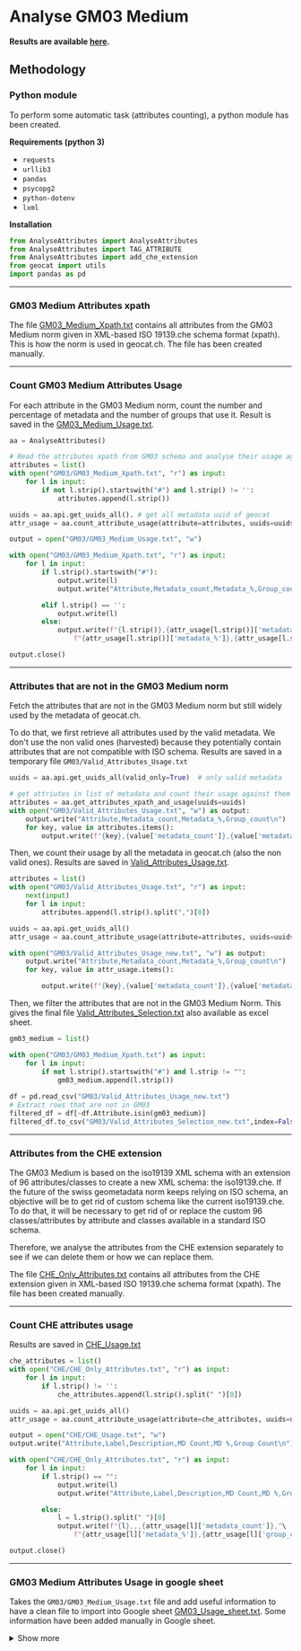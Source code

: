 # Analyse GM03 Medium
**Results are available [here](https://docs.google.com/spreadsheets/d/1yfZ_zwq72Q7rIIWJ-HAi1FeMJtv5BqrLHHi9g-z3BmA).**
## Methodology
### Python module
To perform some automatic task (attributes counting), a python module has been created.

**Requirements (python 3)**

* `requests`
* `urllib3`
* `pandas`
* `psycopg2`
* `python-dotenv`
* `lxml`

**Installation**
```python
from AnalyseAttributes import AnalyseAttributes
from AnalyseAttributes import TAG_ATTRIBUTE
from AnalyseAttributes import add_che_extension
from geocat import utils
import pandas as pd
```
---
### GM03 Medium Attributes xpath
The file [GM03_Medium_Xpath.txt](./GM03/GM03_Medium_Xpath.txt) contains all attributes from the GM03 Medium norm given in 
XML-based ISO 19139.che schema format (xpath). This is how the norm is used in geocat.ch. The file has been created manually.

---
### Count GM03 Medium Attributes Usage
For each attribute in the GM03 Medium norm, count the number and percentage of metadata and the number of groups that use it.
Result is saved in the [GM03_Medium_Usage.txt](./GM03/GM03_Medium_Usage.txt).

```python
aa = AnalyseAttributes()

# Read the attributes xpath from GM03 schema and analyse their usage against all metadata
attributes = list()
with open("GM03/GM03_Medium_Xpath.txt", "r") as input:
    for l in input:
        if not l.strip().startswith("#") and l.strip() != '':
            attributes.append(l.strip())

uuids = aa.api.get_uuids_all(). # get all metadata uuid of geocat
attr_usage = aa.count_attribute_usage(attribute=attributes, uuids=uuids). # count attributes

output = open("GM03/GM03_Medium_Usage.txt", "w")

with open("GM03/GM03_Medium_Xpath.txt", "r") as input:
    for l in input:
        if l.strip().startswith("#"):
            output.write(l)
            output.write("Attribute,Metadata_count,Metadata_%,Group_count\n")

        elif l.strip() == '':
            output.write(l)
        else:
            output.write(f"{l.strip()},{attr_usage[l.strip()]['metadata_count']},"\
                f"{attr_usage[l.strip()]['metadata_%']},{attr_usage[l.strip()]['group_count']}\n")

output.close()
```

---
### Attributes that are not in the GM03 Medium norm
Fetch the attributes that are not in the GM03 Medium norm but still widely used by the metadata of geocat.ch. 

To do that, we first retrieve all attributes used by the valid metadata. We don't use the non valid ones (harvested) because 
they potentially contain attributes that are not compatible with ISO schema.
Results are saved in a temporary file `GM03/Valid_Attributes_Usage.txt`

```python
uuids = aa.api.get_uuids_all(valid_only=True)  # only valid metadata

# get attriutes in list of metadata and count their usage against them
attributes = aa.get_attributes_xpath_and_usage(uuids=uuids) 
with open("GM03/Valid_Attributes_Usage.txt", "w") as output:
    output.write("Attribute,Metadata_count,Metadata_%,Group_count\n")
    for key, value in attributes.items():
        output.write(f"{key},{value['metadata_count']},{value['metadata_%']},{value['group_count']}\n")
```

Then, we count their usage by all the metadata in geocat.ch (also the non valid ones).
Results are saved in [Valid_Attributes_Usage.txt](./GM03/Valid_Attributes_Usage.txt).

```python
attributes = list()
with open("GM03/Valid_Attributes_Usage.txt", "r") as input:
    next(input)
    for l in input:
        attributes.append(l.strip().split(",")[0])

uuids = aa.api.get_uuids_all()
attr_usage = aa.count_attribute_usage(attribute=attributes, uuids=uuids)

with open("GM03/Valid_Attributes_Usage_new.txt", "w") as output:
    output.write("Attribute,Metadata_count,Metadata_%,Group_count\n")
    for key, value in attr_usage.items():

        output.write(f"{key},{value['metadata_count']},{value['metadata_%']},{value['group_count']}\n")
```

Then, we filter the attributes that are not in the GM03 Medium Norm. 
This gives the final file [Valid_Attributes_Selection.txt](./GM03/Valid_Attributes_Selection.txt) also available as excel sheet.

```python
gm03_medium = list()

with open("GM03/GM03_Medium_Xpath.txt") as input:
    for l in input:
        if not l.strip().startswith("#") and l.strip != "":
            gm03_medium.append(l.strip())
  
df = pd.read_csv("GM03/Valid_Attributes_Usage_new.txt")
# Extract rows that are not in GM03
filtered_df = df[~df.Attribute.isin(gm03_medium)]
filtered_df.to_csv("GM03/Valid_Attributes_Selection_new.txt",index=False)
```

---
### Attributes from the CHE extension
The GM03 Medium is based on the iso19139 XML schema with an extension of 96 attributes/classes to create a new XML schema: the iso19139.che. If the future of the swiss geometadata norm keeps relying on ISO schema, an objective will be to get rid of custom schema like the current iso19139.che. To do that, it will be necessary to get rid of or replace the custom 96 classes/attributes by attribute and classes available in a standard ISO schema.

Therefore, we analyse the attributes from the CHE extension separately to see if we can delete them or how we can replace them.

The file [CHE_Only_Attributes.txt](./CHE/CHE_Only_Attributes.txt) contains all attributes from the CHE extension given in 
XML-based ISO 19139.che schema format (xpath). The file has been created manually.

---
### Count CHE attributes usage
Results are saved in [CHE_Usage.txt](./CHE/CHE_Usage.txt)

```python
che_attributes = list()
with open("CHE/CHE_Only_Attributes.txt", "r") as input:
    for l in input:
        if l.strip() != '':
            che_attributes.append(l.strip().split(" ")[0])

uuids = aa.api.get_uuids_all()
attr_usage = aa.count_attribute_usage(attribute=che_attributes, uuids=uuids)

output = open("CHE/CHE_Usage.txt", "w")
output.write("Attribute,Label,Description,MD Count,MD %,Group Count\n")

with open("CHE/CHE_Only_Attributes.txt", "r") as input:
    for l in input:
        if l.strip() == "":
            output.write(l)
            output.write("Attribute,Label,Description,MD Count,MD %,Group Count\n")

        else:
            l = l.strip().split(" ")[0]
            output.write(f"{l},,,{attr_usage[l]['metadata_count']},"\
                f"{attr_usage[l]['metadata_%']},{attr_usage[l]['group_count']}\n")

output.close()
```

---
### GM03 Medium Attributes Usage in google sheet
Takes the `GM03/GM03_Medium_Usage.txt` file and add useful information to have a clean file to import into Google sheet 
[GM03_Usage_sheet.txt](./GM03_Usage_sheet.txt). Some information have been added manually in Google sheet.

<details>
    <summary>Show more</summary>
    
```python
output = open("GM03_Usage_sheet.txt", "w")

che_only = list()
with open("CHE/CHE_Only_Attributes.txt", "r") as input:
    for l in input:
        if l.strip() != "":
            che_only.append(l.strip().split(" ")[0])

all_attributes = list()
with open("All_Used_Attributes/Attributes_Xpaths_NonHarvested_Count.txt") as input:
    next(input)
    for l in input:
        all_attributes.append(l.split(",")[0].split("/"))


with open("GM03/GM03_Medium_Usage.txt", "r") as input:
    for l in input:
        if l.strip().startswith("#"):
            output.write(f"# {l.replace('#','').replace('-','')}")
            output.write("Attribute,Label,Description,MD Count,MD %,Group Count,Type,CHE,Core,BGDI,GDB,ODS,Inspire\n")

        elif l.strip().startswith("Attribute"):
            continue

        elif l.strip() == "":
            output.write(l)

        else:
            che = ""
            attr_type = ""
            for i in che_only:
                if i in l.strip():
                    che = "yes"

            last_tag = l.strip().split(",")[0].split("/")[-1]
            if utils.xpath_ns_code2url(last_tag) in TAG_ATTRIBUTE or "Code" in last_tag:
                attribute = "/".join(l.strip().split(",")[0].split("/")[:-1])
                attr_type = last_tag
            else:
                attribute = l.strip().split(",")[0]
                classes = list()
                for i in all_attributes:
                    for j in range(len(i)):
                        if last_tag == i[j]:
                            if j == len(i)-1:
                                if add_che_extension(i[j]) not in classes:
                                    classes.append(add_che_extension(i[j]))
                                    attribute = "/".join(l.strip().split(",")[0].split("/")[:-1])
                            else:                 
                                if add_che_extension(i[j+1]) not in classes:
                                    classes.append(add_che_extension(i[j+1]))

                attr_type = " or ".join(classes)

            output.write(f"{attribute},,,{','.join(l.strip().split(',')[1:])},{attr_type},{che},,,,,\n")

output.close()
```
    
</details>
